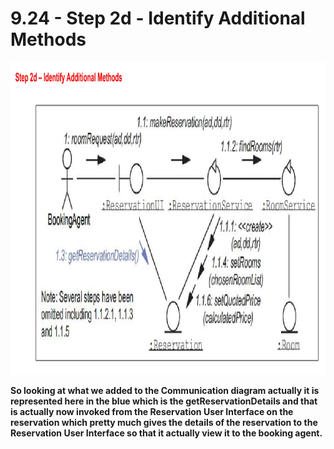 # 9.24 - Step 2d - Identify Additional Methods

<img src="/images/09_24_01.jpg" width="800" height="500">

**So looking at what we added to the Communication diagram actually it is represented here in the blue which is the getReservationDetails and that is actually now invoked from the Reservation User Interface on the reservation which pretty much gives the details of the reservation to the Reservation User Interface so that it actually view it to the booking agent.**